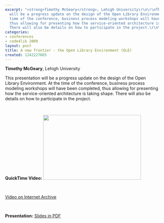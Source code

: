 ```yaml
---
excerpt: "<strong>Timothy McGeary</strong>, Lehigh University\r\n\r\nThis presentation
  will be a progress update on the design of the Open Library Environment. At the
  time of the conference, business process modeling workshops will have been completed,
  thus allowing for presenting how the service-oriented architecture is taking shape.
  There will also be details on how to participate in the project.\r\n\r\n<p>&nbsp;</p>"
categories:
- conferences
- code4lib 2009
layout: post
title: A new frontier - the Open Library Environment (OLE)
created: 1242227665
---
```

<strong>Timothy McGeary</strong>, Lehigh University

This presentation will be a progress update on the design of the Open Library Environment. At the time of the conference, business process modeling workshops will have been completed, thus allowing for presenting how the service-oriented architecture is taking shape. There will also be details on how to participate in the project.

<p>&nbsp;</p>
<strong>QuickTime Video:</strong>
<a href="http://dl.lib.brown.edu/code4lib/mcgeary.html" target="_blank">
<img src="http://dl.lib.brown.edu/code4lib//13_mcgeary.jpg" border="0" width="320" height="213"></a>

<p>&nbsp;</p>

<a href="http://www.archive.org/details/Code4lib2009ANewFrontier-TheOpenLibraryEnvironmentole">Video on Internet Archive</a>

<p>&nbsp;</p>

<strong>Presentation:</strong>
<a href="http://code4lib.org/files/TMcGeary_code4lib09.pdf" target="_blank">Slides in PDF</a>




